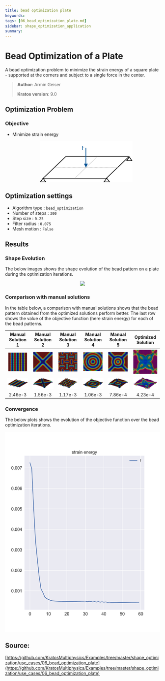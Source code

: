 ```yaml
---
title: bead optimization plate
keywords: 
tags: [06_bead_optimization_plate.md]
sidebar: shape_optimization_application
summary: 
---
```

# Bead Optimization of a Plate

A bead optimization problem to minimize the strain energy of a square plate - supported at the corners and subject to a single force in the center.

> **Author**: Armin Geiser
>
> **Kratos version**: 9.0

## Optimization Problem

### Objective
- Minimize strain energy

  <p align="center">
    <img src="https://raw.githubusercontent.com/KratosMultiphysics/Examples/master/shape_optimization/use_cases/06_bead_optimization_plate/images/beadOpt_SetupwithBC.png">
  </p>

## Optimization settings
- Algorithm type : `bead_optimization`
- Number of steps : `300`
- Step size : `0.25`
- Filter radius : `0.075`
- Mesh motion : `False`

## Results

### Shape Evolution
The below images shows the shape evolution of the bead pattern on a plate during the optimization iterations. 

<p align="center">
    <img src="https://raw.githubusercontent.com/KratosMultiphysics/Examples/master/shape_optimization/use_cases/06_bead_optimization_plate/images/beadOpt_result.gif" width="800">
</p>

### Comparison with manual solutions

In the table below, a comparison with manual solutions shows that the bead pattern obtained from the optimized solutions perform better. The last row shows the value of the objective function (here strain energy) for each of the bead patterns.

|             Manual Solution 1              |             Manual Solution 2              |             Manual Solution 3              |             Manual Solution 4              |             Manual Solution 5              |          Optimized Solution           |
| :----------------------------------------: | :----------------------------------------: | :----------------------------------------: | :----------------------------------------: | :----------------------------------------: | :-----------------------------------: |
| <img src="https://raw.githubusercontent.com/KratosMultiphysics/Examples/master/shape_optimization/use_cases/06_bead_optimization_plate/images/beadOpt_Manual_1_2D.png"> | <img src="https://raw.githubusercontent.com/KratosMultiphysics/Examples/master/shape_optimization/use_cases/06_bead_optimization_plate/images/beadOpt_Manual_2_2D.png"> | <img src="https://raw.githubusercontent.com/KratosMultiphysics/Examples/master/shape_optimization/use_cases/06_bead_optimization_plate/images/beadOpt_Manual_3_2D.png"> | <img src="https://raw.githubusercontent.com/KratosMultiphysics/Examples/master/shape_optimization/use_cases/06_bead_optimization_plate/images/beadOpt_Manual_4_2D.png"> | <img src="https://raw.githubusercontent.com/KratosMultiphysics/Examples/master/shape_optimization/use_cases/06_bead_optimization_plate/images/beadOpt_Manual_5_2D.png"> | <img src="https://raw.githubusercontent.com/KratosMultiphysics/Examples/master/shape_optimization/use_cases/06_bead_optimization_plate/images/beadOpt_Opt_2D.png"> |
| <img src="https://raw.githubusercontent.com/KratosMultiphysics/Examples/master/shape_optimization/use_cases/06_bead_optimization_plate/images/beadOpt_Manual_1_3D.png"> | <img src="https://raw.githubusercontent.com/KratosMultiphysics/Examples/master/shape_optimization/use_cases/06_bead_optimization_plate/images/beadOpt_Manual_2_3D.png"> | <img src="https://raw.githubusercontent.com/KratosMultiphysics/Examples/master/shape_optimization/use_cases/06_bead_optimization_plate/images/beadOpt_Manual_3_3D.png"> | <img src="https://raw.githubusercontent.com/KratosMultiphysics/Examples/master/shape_optimization/use_cases/06_bead_optimization_plate/images/beadOpt_Manual_4_3D.png"> | <img src="https://raw.githubusercontent.com/KratosMultiphysics/Examples/master/shape_optimization/use_cases/06_bead_optimization_plate/images/beadOpt_Manual_5_3D.png"> | <img src="https://raw.githubusercontent.com/KratosMultiphysics/Examples/master/shape_optimization/use_cases/06_bead_optimization_plate/images/beadOpt_Opt_3D.png"> |
|                  2.46e-3                   |                  1.56e-3                   |                  1.17e-3                   |                  1.06e-3                   |                  7.86e-4                   |                4.23e-4                |

### Convergence
The below plots shows the evolution of the objective function over the bead optimization iterations.

<p align="center">
    <img src="https://raw.githubusercontent.com/KratosMultiphysics/Examples/master/shape_optimization/use_cases/06_bead_optimization_plate/images/beadOpt_plot.svg" height="650">
</p>


## Source: 
[https://github.com/KratosMultiphysics/Examples/tree/master/shape_optimization/use_cases/06_bead_optimization_plate](https://github.com/KratosMultiphysics/Examples/tree/master/shape_optimization/use_cases/06_bead_optimization_plate)
